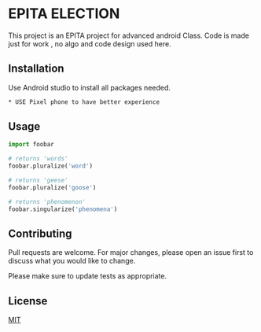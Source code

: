 # EPITA ELECTION

This project is an EPITA project for advanced android Class.
Code is made just for work , no algo and code design used here.
## Installation

Use Android studio to install all packages needed.

```bash
* USE Pixel phone to have better experience
```

## Usage

```python
import foobar

# returns 'words'
foobar.pluralize('word')

# returns 'geese'
foobar.pluralize('goose')

# returns 'phenomenon'
foobar.singularize('phenomena')
```

## Contributing
Pull requests are welcome. For major changes, please open an issue first to discuss what you would like to change.

Please make sure to update tests as appropriate.

## License
[MIT](https://choosealicense.com/licenses/mit/)
